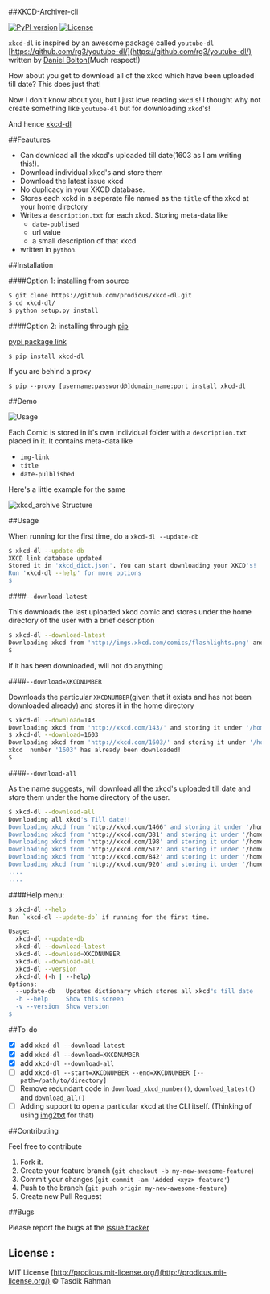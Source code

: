 ##XKCD-Archiver-cli

[![PyPI version](https://badge.fury.io/py/xkcd-dl.svg)](https://badge.fury.io/py/xkcd-dl) [![License](https://img.shields.io/pypi/l/xkcd-dl.svg)](https://img.shields.io/pypi/l/xkcd-dl.svg)

`xkcd-dl` is inspired by an awesome package called `youtube-dl` [https://github.com/rg3/youtube-dl/](https://github.com/rg3/youtube-dl/) written by [Daniel Bolton](https://github.com/rg3)(Much respect!)

How about you get to download all of the xkcd which have been uploaded till date? This does just that!

Now I don't know about you, but I just love reading `xkcd`'s! I thought why not create something like `youtube-dl` but for downloading `xkcd`'s!

And hence [xkcd-dl](https://github.com/prodicus/xkcd-dl)  


##Feautures

- Can download all the xkcd's uploaded till date(1603 as I am writing this!).
- Download individual xkcd's and store them
- Download the latest issue xkcd 
- No duplicacy in your XKCD database. 
- Stores each xckd in a seperate file named as the `title` of the xkcd at your home directory
- Writes a `description.txt` for each xkcd. Storing meta-data like 
    - `date-publised`
    - url value
    - a small description of that xkcd
- written in `python`. 

##Installation

####Option 1: installing from source

```bash
$ git clone https://github.com/prodicus/xkcd-dl.git
$ cd xkcd-dl/
$ python setup.py install
```

####Option 2: installing through [pip](https://pypi.python.org/pypi/xkcd-dl)

[pypi package link](https://pypi.python.org/pypi/xkcd-dl)

`$ pip install xkcd-dl`

If you are behind a proxy

`$ pip --proxy [username:password@]domain_name:port install xkcd-dl`


##Demo

![Usage](https://raw.githubusercontent.com/prodicus/xkcd-dl/master/img/usage.gif)

Each Comic is stored in it's own individual folder with a `description.txt` placed in it. It contains meta-data like
- `img-link`
- `title` 
- `date-pulblished`

Here's a little example for the same

![xkcd_archive Structure](https://raw.githubusercontent.com/prodicus/xkcd-dl/master/img/directory_struc.jpg)

##Usage

When running for the first time, do a `xkcd-dl --update-db`

```bash
$ xkcd-dl --update-db
XKCD link database updated
Stored it in 'xkcd_dict.json'. You can start downloading your XKCD's!
Run 'xkcd-dl --help' for more options
$
```

####`--download-latest`

This downloads the last uploaded xkcd comic and stores under the home directory of the user with a brief description

```bash
$ xkcd-dl --download-latest
Downloading xkcd from 'http://imgs.xkcd.com/comics/flashlights.png' and storing it under '/home/tasdik/xkcd_archive/1603'
$
```

If it has been downloaded, will not do anything

####`--download=XKCDNUMBER`

Downloads the particular `XKCDNUMBER`(given that it exists and has not been downloaded already) and stores it in the home directory

```bash
$ xkcd-dl --download=143
Downloading xkcd from 'http://xkcd.com/143/' and storing it under '/home/tasdik/xkcd_archive/143'
$ xkcd-dl --download=1603
Downloading xkcd from 'http://xkcd.com/1603/' and storing it under '/home/tasdik/xkcd_archive/1603'
xkcd  number '1603' has already been downloaded!
$
```

####`--download-all`

As the name suggests, will download all the xkcd's uploaded till date and store them under the home directory of the user.

```bash
$ xkcd-dl --download-all
Downloading all xkcd's Till date!!
Downloading xkcd from 'http://xkcd.com/1466' and storing it under '/home/tasdik/xkcd_archive/1466'
Downloading xkcd from 'http://xkcd.com/381' and storing it under '/home/tasdik/xkcd_archive/381'
Downloading xkcd from 'http://xkcd.com/198' and storing it under '/home/tasdik/xkcd_archive/198'
Downloading xkcd from 'http://xkcd.com/512' and storing it under '/home/tasdik/xkcd_archive/512'
Downloading xkcd from 'http://xkcd.com/842' and storing it under '/home/tasdik/xkcd_archive/842'
Downloading xkcd from 'http://xkcd.com/920' and storing it under '/home/tasdik/xkcd_archive/920'
....
....
```

####Help menu:

```bash
$ xkcd-dl --help
Run `xkcd-dl --update-db` if running for the first time.

Usage:
  xkcd-dl --update-db
  xkcd-dl --download-latest
  xkcd-dl --download=XKCDNUMBER
  xkcd-dl --download-all
  xkcd-dl --version
  xkcd-dl (-h | --help)
Options:
  --update-db   Updates dictionary which stores all xkcd"s till date
  -h --help     Show this screen
  -v --version  Show version 
$
```

##To-do

- [x] add `xkcd-dl --download-latest`
- [x] add `xkcd-dl --download=XKCDNUMBER`
- [x] add `xkcd-dl --download-all`
- [ ] add `xkcd-dl --start=XKCDNUMBER --end=XKCDNUMBER [--path=/path/to/directory]`
- [ ] Remove redundant code in `download_xkcd_number()`, `download_latest()` and `download_all()`
- [ ] Adding support to open a particular xkcd at the CLI itself. (Thinking of using [img2txt](https://github.com/hit9/img2txt) for that)

##Contributing

Feel free to contribute

1. Fork it.
2. Create your feature branch (`git checkout -b my-new-awesome-feature`)
3. Commit your changes (`git commit -am 'Added <xyz> feature'`)
4. Push to the branch (`git push origin my-new-awesome-feature`)
5. Create new Pull Request

##Bugs

Please report the bugs at the [issue tracker](https://github.com/prodicus/xkcd-archiver/issues)

## License :

MIT License [http://prodicus.mit-license.org/](http://prodicus.mit-license.org/) &copy; Tasdik Rahman